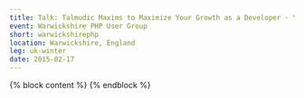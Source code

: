 ```yaml
---
title: Talk: Talmudic Maxims to Maximize Your Growth as a Developer - Yitzchok Willroth
event: Warwickshire PHP User Group
short: warwickshirephp
location: Warwickshire, England
leg: uk-winter
date: 2015-02-17
---
```

{% block content %}
{% endblock %}